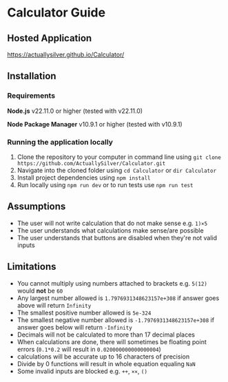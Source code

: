 # Calculator Guide
## Hosted Application
https://actuallysilver.github.io/Calculator/
## Installation
### Requirements
**Node.js** v22.11.0 or higher (tested with v22.11.0)

**Node Package Manager** v10.9.1 or higher (tested with v10.9.1)



### Running the application locally
1. Clone the repository to your computer in command line using 
`git clone https://github.com/ActuallySilver/Calculator.git`
2. Navigate into the cloned folder using `cd Calculator` or `dir Calculator`
3. Install project dependencies using `npm install`
4. Run locally using `npm run dev` or to run tests use `npm run test`

## Assumptions
- The user will not write calculation that do not make sense e.g. `1)×5`
- The user understands what calculations make sense/are possible
- The user understands that buttons are disabled when they're not valid inputs
## Limitations
- You cannot multiply using numbers attached to brackets e.g. `5(12)` would **not** be `60`
- Any largest number allowed is `1.7976931348623157e+308` if answer goes above will return `Infinity`
- The smallest positive number allowed is `5e-324`
- The smallest negative number allowed is `-1.7976931348623157e+308` if answer goes below will return `-Infinity`
- Decimals will not be calculated to more than 17 decimal places 
- When calculations are done, there will sometimes be floating point errors (`0.1*0.2` will result in `0.020000000000000004`)
- calculations will be accurate up to 16 characters of precision
- Divide by 0 functions will result in whole equation equaling `NaN`
- Some invalid inputs are blocked e.g. `++`, `××`, `()`
